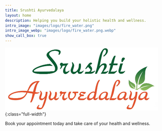 ```yaml
---
title: Srushti Ayurvedalaya
layout: home
description: Helping you build your holistic health and wellness.
intro_image: "images/logo/fire_water.png"
intro_image_webp: "images/logo/fire_water.png.webp"
show_call_box: true
---
```


![](/images/logo/shrusti_backup.png.webp){:class="full-width"}

Book your appointment today and take care of your health and wellness. 

